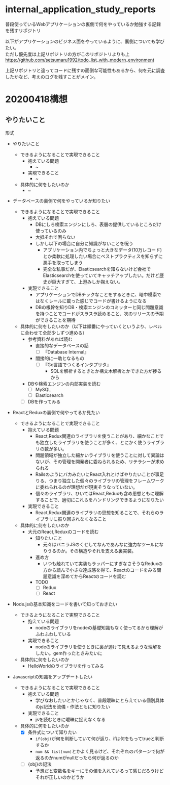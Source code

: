 # internal_application_study_reports
普段使っているWebアプリケーションの裏側で何をやっているか勉強する記録を残すリポジトリ

以下がアプリケーションのビジネス面をやっているように、裏側についても学びたい。  
ただし優先度は上記リポジトリの方がこのリポジトリよりも上
https://github.com/setsumaru1992/todo_list_with_modern_environment

上記リポジトリと違ってコードに残すの面倒な可能性もあるから、何を元に調査したかなど、考えのログを残すことがメイン。

# 20200418構想
## やりたいこと
形式
- やりたいこと
  - できるようになることで実現できること
    - 抱えている問題
      - ~
    - 実現できること
      - ~
  - 具体的に何をしたいのか
    - ~

- データベースの裏側で何をやっているか知りたい
  - できるようになることで実現できること
    - 抱えている問題
      - DBにしろ検索エンジンにしろ、表層の提供しているところだけ使っているのみ
      - 大抵それで困らない
      - しかし以下の場合に自分に知識がないことを呪う
        - アプリケーション内でちょっと大きなデータ(10万レコード)とか柔軟に処理したい場合にベストプラクティスを知らずに悪手を取ってしまう
        - 完全な私事だが、Elasticsearchを知らないけど会社でElasticsearchを使っていてキャッチアップしたい。だけど歴史が巨大すぎて、上澄みしか掬えない。
    - 実現できること
      - アプリケーションでDBチックなことをするときに、暗中模索ではなくレールに載った感じでコードが書けるようになる
      - DBの根幹を知りDB・検索エンジンのコミッターと同じ問題意識を持つことでコードがスラスラ読めること、次のリリースの予期ができることを期待
  - 具体的に何をしたいのか（以下は順番にやっていくというより、レベルに合わせて全部少しずつ進める）
    - 参考資料があれば読む
      - 直接的なデータベースの話
        - [ ] 『Database Internal』
      - 間接的に一助となるもの
        - [ ] 『Go言語でつくるインタプリタ』
          - SQLを解析するときとか構文木解析とかできた方が捗るから
    - DBや検索エンジンの内部実装を読む
      - [ ] MySQL
      - [ ] Elasticsearch
    - [ ] DBを作ってみる
- ReactとReduxの裏側で何やってるか見たい 
  - できるようになることで実現できること
    - 抱えている問題
      - React,Redux関連のライブラリを使うことがあり、細かなことでも独立したライブラリを使うことが多く、とにかく使うライブラリの数が多い。
      - 問題領域が独立した細かいライブラリを使うことに対して異論はないが、その管理を開発者に委ねられるため、リテラシーが求められる
      - RailsのようにバカみたいにReact入れとけばやりたいことが事足りる、つまり独立した個々のライブラリの管理をフレームワークに委ねられるのが理想だが現実そうなっていない。
      - 個々のライブラリ、ひいてはReact,Reduxも含め思想ともに理解することで、適切にこれらをハンドリングできるようになりたい
    - 実現できること
      - React,Redux関連のライブラリの思想を知ることで、それらのライブラリに振り回されなくなること
  - 具体的に何をしたいのか
    - 大元のReact,Reduxのコードを読む
      - 知りたいこと
        - 元々はバニラJSのくせしてなんであんなに強力なツールになりうるのか。その構造やそれを支える裏実装。
      - 進め方
        - いつも触れていて実装もラッパーにすぎなさそうなReduxの方から読んで小さな達成感を得て、Reactのコードをみる問題意識を深めてからReactのコードを読む
      - TODO
        - [ ] Redux
        - [ ] React
- Node.jsの基本知識をコードを書いて知っておきたい
  - できるようになることで実現できること
    - 抱えている問題
      - nodeのライブラリをnodeの基礎知識もなく使ってるから理解がふわふわしている
    - 実現できること
      - nodeのライブラリを使うときに裏が透けて見えるような理解をしたい。gem作ったときみたいに
  - 具体的に何をしたいのか
    - HelloWorldのライブラリを作ってみる
- Javascriptの知識をアップデートしたい
  - できるようになることで実現できること
    - 抱えている問題
      - 学びなおしたいとかじゃなく、普段曖昧にとらえている個別具体のjs記法を流儀・作法ともに知りたい
    - 実現できること
      - jsを読むときに曖昧に捉えなくなる
  - 具体的に何をしたいのか
    - [x] 条件式について知りたい
      - `if(obj)`が何を判断していて何が返り、ifは何をもってtrueと判断するか
      - `num && list[num]`とかよく見るけど、それぞれのパターンで何が返るのかnumがnullだったら何が返るのか
    - [ ] {obj}の記法
      - 予想だと変数名をキーにその値を入れているって感じだろうけどそれが正しいのかどうか